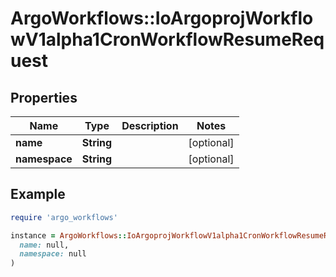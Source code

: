 # ArgoWorkflows::IoArgoprojWorkflowV1alpha1CronWorkflowResumeRequest

## Properties

| Name | Type | Description | Notes |
| ---- | ---- | ----------- | ----- |
| **name** | **String** |  | [optional] |
| **namespace** | **String** |  | [optional] |

## Example

```ruby
require 'argo_workflows'

instance = ArgoWorkflows::IoArgoprojWorkflowV1alpha1CronWorkflowResumeRequest.new(
  name: null,
  namespace: null
)
```

